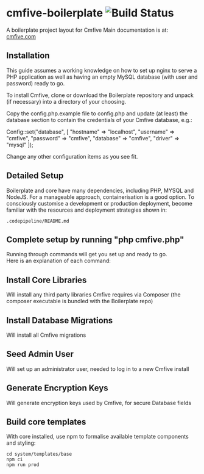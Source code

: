# cmfive-boilerplate ![Build Status](https://travis-ci.org/adam-buckley/cmfive-boilerplate.svg?branch=master)
A boilerplate project layout for Cmfive
Main documentation is at:
[cmfive.com](https://cmfive.com)

## Installation
This guide assumes a working knowledge on how to set up nginx to serve a PHP application as well as having an empty MySQL database (with user and password) ready to go.

To install Cmfive, clone or download the Boilerplate repository and unpack (if necessary) into a directory of your choosing.

Copy the config.php.example file to config.php and update (at least) the database section to contain the credentials of your Cmfive database, e.g.:

Config::set("database", [
    "hostname"  => "localhost",
    "username"  => "cmfive",
    "password"  => "cmfive",
    "database"  => "cmfive",
    "driver"    => "mysql"
]);

Change any other configuration items as you see fit.

## Detailed Setup
Boilerplate and core have many dependencies, including PHP, MYSQL and NodeJS.
For a manageable approach, containerisation is a good option.
To consciously customise a development or production deployment, become familiar with the resources and deployment strategies shown in:
```
.codepipeline/README.md
```

## Complete setup by running "php cmfive.php"
Running through commands will get you set up and ready to go.  
Here is an explanation of each command:

## Install Core Libraries
Will install any third party libraries Cmfive requires via Composer (the composer executable is bundled with the Boilerplate repo)
## Install Database Migrations
Will install all Cmfive migrations
## Seed Admin User
Will set up an administrator user, needed to log in to a new Cmfive install
## Generate Encryption Keys
Will generate encryption keys used by Cmfive, for secure Database fields

## Build core templates
With core installed, use npm to formalise available template components and styling: 
```
cd system/templates/base
npm ci
npm run prod
```